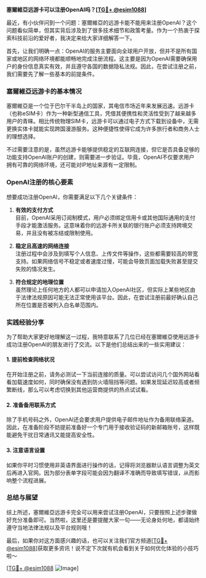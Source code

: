 **塞爾維亞远游卡可以注册OpenAI吗？[[TG💪+ @esim1088](https://t.me/s/esim1088)]**

最近，有小伙伴问到一个问题：塞爾維亞的远游卡能不能用来注册OpenAI？这个问题看似简单，但其实背后涉及到了很多技术细节和政策考量。作为一个热衷于探索科技前沿的爱好者，我决定来给大家详细解答一下。

首先，让我们明确一点：OpenAI的服务主要面向全球用户开放，但并不是所有国家或地区的网络环境都能顺畅地完成注册流程。这主要是因为OpenAI需要确保用户的身份信息真实有效，并且遵守各国的数据隐私法规。因此，在尝试注册之前，我们需要先了解一些基本的前提条件。

### 塞爾維亞远游卡的基本情况

塞爾維亞是一个位于巴尔干半岛上的国家，其电信市场近年来发展迅速。远游卡（也称eSIM卡）作为一种新型通信工具，凭借其便携性和灵活性受到了越来越多用户的青睐。相比传统物理SIM卡，远游卡可以通过电子方式下载到设备中，无需更换实体卡就能实现跨国漫游服务。这种便捷性使得它成为许多旅行者和商务人士的理想选择。

不过需要注意的是，虽然远游卡能够提供稳定的互联网连接，但它是否具备足够的功能支持OpenAI账户的创建，则需要进一步验证。毕竟，OpenAI不仅要求用户拥有可靠的网络环境，还可能对IP地址来源有一定限制。

### OpenAI注册的核心要素

想要成功注册OpenAI，你需要满足以下几个关键条件：

1. **有效的支付方式**  
   目前，OpenAI采用订阅制模式，用户必须绑定信用卡或其他国际通用的支付手段才能激活服务。这意味着你的远游卡所关联的银行账户必须支持跨境交易，并且没有被冻结或限制使用。

2. **稳定且高速的网络连接**  
   注册过程中会涉及到填写个人信息、上传文件等操作，这些都需要较高的带宽支持。如果网络信号不稳定或者速度过慢，可能会导致页面加载失败甚至提交失败的情况发生。

3. **符合规定的地理位置**  
   虽然理论上任何地方的人都可以申请加入OpenAI社区，但实际上某些地区由于法律法规原因可能无法正常使用该平台。因此，在尝试注册前最好确认自己所在位置是否被列入白名单范围内。

### 实践经验分享

为了帮助大家更好地理解这一过程，我特意联系了几位已经在塞爾維亞使用远游卡成功注册OpenAI的朋友进行了交流。以下是他们总结出来的一些实用建议：

#### 1. 提前检查网络状况
在开始注册之前，请务必测试一下当前连接的质量。可以尝试访问几个国外网站看看加载速度如何，同时确保没有遇到防火墙阻挡等问题。如果发现延迟较高或者频繁断线，那么可以考虑切换到其他运营商提供的热点试试看。

#### 2. 准备备用联系方式
除了手机号码之外，OpenAI还会要求用户提供电子邮件地址作为备用联络渠道。因此，在准备阶段不妨提前准备好一个专门用于接收验证码的新邮箱账号，这样既能避免干扰日常通讯又能提高安全性。

#### 3. 注意语言设置
如果你平时习惯使用非英语界面进行操作的话，记得将浏览器默认语言调整为英文后再进入官网。因为部分表单字段可能会因为翻译不准确而导致填写错误，从而影响整个流程进展。

### 总结与展望

综上所述，塞爾維亞远游卡完全可以用来尝试注册OpenAI，只要按照上述步骤做好充分准备即可。当然啦，这里还是要提醒大家一句——无论身处何地，都请始终遵守当地法律法规以及平台规则哦！

最后，如果你对这方面感兴趣的话，也可以关注我们官方频道[[TG💪+ @esim1088](https://t.me/s/esim1088)]获取更多资讯！说不定下次就有机会看到关于如何优化体验的小技巧啦～

[[TG💪+ @esim1088](https://t.me/s/esim1088) ![Image](https://i.postimg.cc/4NQfJmqS/Snipaste-2025-05-13-00-14-12.png)]